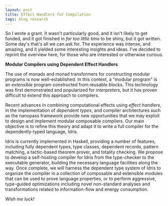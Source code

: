 ```yaml
---
layout: post
title: Effect Handlers for Compilation
tags: blog research
---
```

So I wrote a grant. It wasn't particularly good, and it isn't
likely to get funded, and it got finished in *far too little time* to be
shiny, but it got written. Some day's that's all we can ask for. The
experience was intense, and amazing, and it yielded some interesting
insights and ideas. I've decided to reprint the overview here, for those
who are interested or otherwise curious.

**Modular Compilers using Dependent Effect Handlers**

The use of monads and monad transformers for constructing modular programs
is now well-established. In this context, a "modular program" is an
*extensible* program constructed from reusable blocks. This technology was
first demonstrated and popularized for *interpreters*, but it has proven
difficult to extend this approach to compilers.  

Recent advances in combining computational effects using *effect handlers*,
in the implementation of *dependent types*, and compiler architectures such
as the nanopass framework provide new opportunities that we may exploit to
design and implement modular composable compilers. Our main objective is to
refine this theory and adapt it to write a full compiler for the
dependently-typed language, Idris.

Idris is currently implemented in Haskell, providing a number of features,
including fully dependent types, type classes, dependent records, pattern
matching, a tactic-based theorem prover, and totality checking. We propose
to develop a self-hosting compiler for Idris from the type-checker to the
executable generator, building the necessary language facilities along the
way. Once complete, we will harness the dependent type system of Idris to
organize the compiler in a collection of composable and extensible modules
that can be used to prove language properties, or to perform aggressive,
type-guided optimizations including novel non-standard analyses and
transformations related to information-flow and energy consumption.

*Wish me luck!*


